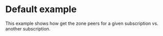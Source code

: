 # Default example

This example shows how get the zone peers for a given subscription vs. another subscription.
